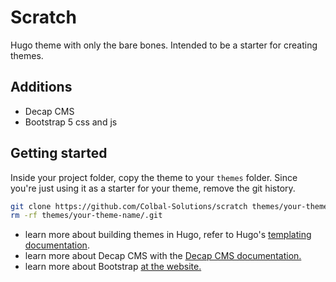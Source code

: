# Scratch

Hugo theme with only the bare bones. Intended to be a starter for creating themes.

## Additions

- Decap CMS
- Bootstrap 5 css and js

## Getting started

Inside your project folder, copy the theme to your `themes` folder. Since you're just using it as a starter for your theme, remove the git history.

```bash
git clone https://github.com/Colbal-Solutions/scratch themes/your-theme-name
rm -rf themes/your-theme-name/.git
```

- learn more about building themes in Hugo, refer to Hugo's [templating documentation](https://gohugo.io/templates/).
- learn more about Decap CMS with the [Decap CMS documentation.](https://decapcms.org/docs/intro/)
- learn more about Bootstrap [at the website.](https://getbootstrap.com/docs) 
